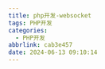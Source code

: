 ```yaml
---
title: php开发-websocket
tags: PHP开发
categories:
  - PHP开发
abbrlink: cab3e457
date: 2024-06-13 09:10:14
---
```

